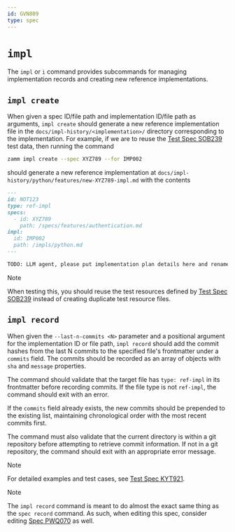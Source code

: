 ```yaml
---
id: GVN809
type: spec
---
```


# `impl`

The `impl` or `i` command provides subcommands for managing implementation records and creating new reference implementations.

## `impl create`

When given a spec ID/file path and implementation ID/file path as arguments, `impl create` should generate a new reference implementation file in the `docs/impl-history/<implementation>/` directory corresponding to the implementation. For example, if we are to reuse the [Test Spec SOB239](./tests/info-command.md) test data, then running the command

```bash
zamm impl create --spec XYZ789 --for IMP002
```

should generate a new reference implementation at `docs/impl-history/python/features/new-XYZ789-impl.md` with the contents

```md
---
id: NOT123
type: ref-impl
specs:
  - id: XYZ789
    path: /specs/features/authentication.md
impl:
  id: IMP002
  path: /impls/python.md
---

TODO: LLM agent, please put implementation plan details here and rename this file as appropriate.
```

> [!NOTE]
> When testing this, you should reuse the test resources defined by [Test Spec SOB239](./tests/info-command.md) instead of creating duplicate test resource files.

## `impl record`

When given the `--last-n-commits <N>` parameter and a positional argument for the implementation ID or file path, `impl record` should add the commit hashes from the last N commits to the specified file's frontmatter under a `commits` field. The commits should be recorded as an array of objects with `sha` and `message` properties.

The command should validate that the target file has `type: ref-impl` in its frontmatter before recording commits. If the file type is not `ref-impl`, the command should exit with an error.

If the `commits` field already exists, the new commits should be prepended to the existing list, maintaining chronological order with the most recent commits first.

The command must also validate that the current directory is within a git repository before attempting to retrieve commit information. If not in a git repository, the command should exit with an appropriate error message.

> [!NOTE]
> For detailed examples and test cases, see [Test Spec KYT921](./tests/implement-command.md).

> [!NOTE]
> The `impl record` command is meant to do almost the exact same thing as the `spec record` command. As such, when editing this spec, consider editing [Spec PWQ070](/docs/specs/cli/spec/README.md) as well.
